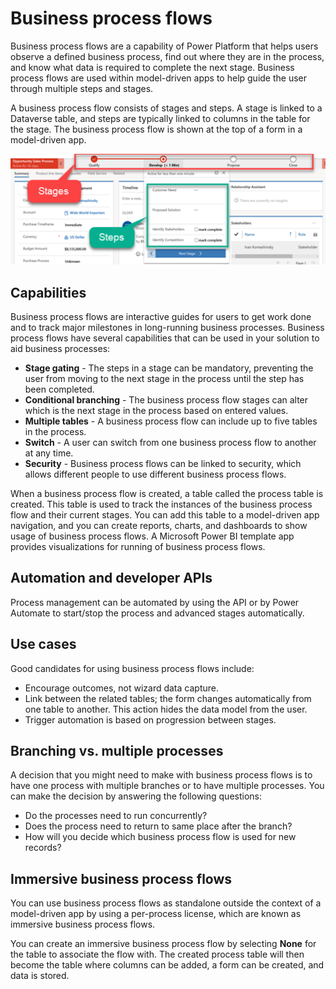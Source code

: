 # Business process flows

Business process flows are a capability of Power Platform that helps users observe a defined business process, find out where they are in the process, and know what data is required to complete the next stage. Business process flows are used within model-driven apps to help guide the user through multiple steps and stages.

A business process flow consists of stages and steps. A stage is linked to a Dataverse table, and steps are typically linked to columns in the table for the stage. The business process flow is shown at the top of a form in a model-driven app.

![Screenshot showing a Business process flow.](../media/6-bpf.png)

## Capabilities

Business process flows are interactive guides for users to get work done and to track major milestones in long-running business processes. Business process flows have several capabilities that can be used in your solution to aid business processes:

- **Stage gating** - The steps in a stage can be mandatory, preventing the user from moving to the next stage in the process until the step has been completed.
- **Conditional branching** - The business process flow stages can alter which is the next stage in the process based on entered values.
- **Multiple tables** - A business process flow can include up to five tables in the process.
- **Switch** - A user can switch from one business process flow to another at any time.
- **Security** - Business process flows can be linked to security, which allows different people to use different business process flows.

When a business process flow is created, a table called the process table is created. This table is used to track the instances of the business process flow and their current stages. You can add this table to a model-driven app navigation, and you can create reports, charts, and dashboards to show usage of business process flows. A Microsoft Power BI template app provides visualizations for running of business process flows.

## Automation and developer APIs

Process management can be automated by using the API or by Power Automate to start/stop the process and advanced stages automatically.

## Use cases

Good candidates for using business process flows include:

- Encourage outcomes, not wizard data capture.
- Link between the related tables; the form changes automatically from one table to another. This action hides the data model from the user.
- Trigger automation is based on progression between stages.

## Branching vs. multiple processes

A decision that you might need to make with business process flows is to have one process with multiple branches or to have multiple processes. You can make the decision by answering the following questions:

- Do the processes need to run concurrently?
- Does the process need to return to same place after the branch?
- How will you decide which business process flow is used for new records?

## Immersive business process flows

You can use business process flows as standalone outside the context of a model-driven app by using a per-process license, which are known as immersive business process flows.

You can create an immersive business process flow by selecting **None** for the table to associate the flow with. The created process table will then become the table where columns can be added, a form can be created, and data is stored.
